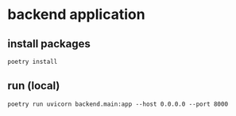 # backend application

## install packages

```shell script
poetry install
```

## run (local)

```shell
poetry run uvicorn backend.main:app --host 0.0.0.0 --port 8000
```
